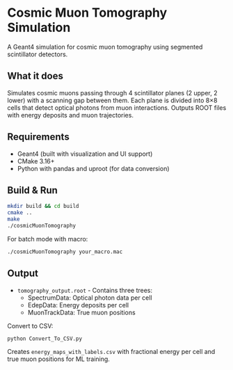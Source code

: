 # Cosmic Muon Tomography Simulation

A Geant4 simulation for cosmic muon tomography using segmented scintillator detectors.

## What it does

Simulates cosmic muons passing through 4 scintillator planes (2 upper, 2 lower) with a scanning gap between them. Each plane is divided into 8×8 cells that detect optical photons from muon interactions. Outputs ROOT files with energy deposits and muon trajectories.

## Requirements

- Geant4 (built with visualization and UI support)
- CMake 3.16+
- Python with pandas and uproot (for data conversion)

## Build & Run

```bash
mkdir build && cd build
cmake ..
make
./cosmicMuonTomography
```

For batch mode with macro:
```bash
./cosmicMuonTomography your_macro.mac
```

## Output

- `tomography_output.root` - Contains three trees:
  - SpectrumData: Optical photon data per cell
  - EdepData: Energy deposits per cell  
  - MuonTrackData: True muon positions

Convert to CSV:
```bash
python Convert_To_CSV.py
```

Creates `energy_maps_with_labels.csv` with fractional energy per cell and true muon positions for ML training.
